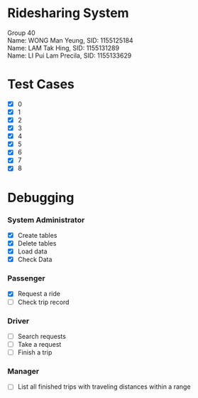 # Ridesharing System
Group 40 <br/>
Name: WONG Man Yeung,     SID: 1155125184 <br/>
Name: LAM Tak Hing,	      SID: 1155131289 <br/>
Name: LI Pui Lam Precila, SID: 1155133629 <br/>

# Test Cases 
- [x] 0
- [x] 1
- [x] 2
- [x] 3
- [x] 4
- [x] 5
- [x] 6
- [x] 7
- [x] 8

# Debugging 
### System Administrator ###
- [x] Create tables
- [x] Delete tables
- [x] Load data
- [x] Check Data
### Passenger ###
- [x] Request a ride
- [ ] Check trip record
### Driver ###
- [ ] Search requests
- [ ] Take a request
- [ ] Finish a trip
### Manager ###
- [ ] List all finished trips with traveling distances within a range
